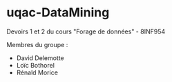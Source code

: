 # uqac-DataMining

Devoirs 1 et 2 du cours "Forage de données" - 8INF954


Membres du groupe :

  * David Delemotte
  * Loïc Bothorel
  * Rénald Morice
